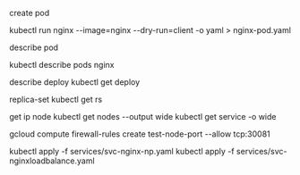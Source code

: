 
create pod

kubectl run nginx --image=nginx --dry-run=client -o yaml > nginx-pod.yaml

describe pod

kubectl describe pods nginx

describe deploy
kubectl get deploy

replica-set
kubectl get rs

get ip node 
kubectl get nodes --output wide
kubectl get service -o wide

gcloud compute firewall-rules create test-node-port --allow tcp:30081


kubectl apply -f services/svc-nginx-np.yaml
kubectl apply -f services/svc-nginxloadbalance.yaml
